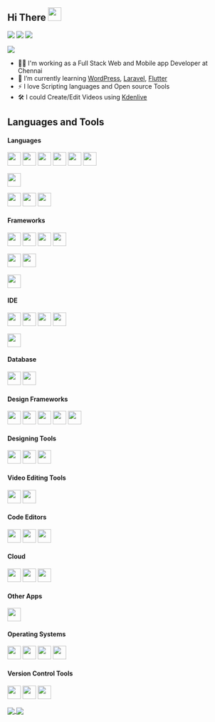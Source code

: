 ## Hi There <img src="https://user-images.githubusercontent.com/67270359/165369805-06cc3f75-bccf-438a-9fc0-bc0e4ddf7fec.gif" height="30px">

[<img src="https://img.shields.io/badge/LinkedIn-Profile-informational?logo=linkedin&logoColor=fff&labelColor=0072b1&color=grey">][linkedInProfile]
[<img src="https://img.shields.io/badge/Twitter-Profile-informational?logo=twitter&logoColor=fff&labelColor=1DA1F2&color=grey">][twitterProfile]
[<img src="https://img.shields.io/badge/WordPress-Profile-informational?logo=wordpress&logoColor=fff&labelColor=21759B&color=grey">][wordPressProfile]


[<img src="https://img.shields.io/badge/StackOverflow-Profile-informational?logo=stackoverflow&logoColor=fff&labelColor=F58025&color=grey">][stackOverflowProfile]

- 👨‍💻 I'm working as a Full Stack Web and Mobile app Developer at Chennai
- 🌱 I’m currently learning [WordPress](https://wordpress.org), [Laravel](https://laravel.com), [Flutter](https://flutter.dev)
- ⚡ I love Scripting languages and Open source Tools
- 🛠️ I could Create/Edit Videos using [Kdenlive](https://kdenlive.org)


## Languages and Tools
#### Languages
[<img src="https://user-images.githubusercontent.com/67270359/192833813-1af03601-71b5-497c-b762-0620d4f102b7.svg" height="30px"/>](https://www.php.net)
[<img src="https://user-images.githubusercontent.com/67270359/192834193-19aba0e5-89c8-41c4-af15-1b1323b6600a.svg" height="30px"/>](https://www.python.org)
[<img src="https://user-images.githubusercontent.com/67270359/192832889-27337808-349e-4f57-8b86-92208aaf0a55.svg" height="30px"/>](https://en.wikipedia.org/wiki/C_programming_language)
[<img src="https://user-images.githubusercontent.com/67270359/192834386-41c044d6-ba58-40d5-a6ca-8912aae912ba.svg" height="30px"/>](https://en.wikipedia.org/wiki/C++)
[<img src="https://user-images.githubusercontent.com/67270359/192835100-21a44ab8-5089-4468-a384-00d427db7d61.svg" height="30px"/>](https://www.oracle.com/java)
[<img src="https://user-images.githubusercontent.com/67270359/192836485-226196eb-9183-49f0-9734-5b674d787e76.svg" height="
30px"/>](https://go.dev)

[<img src="https://user-images.githubusercontent.com/67270359/192836246-20f55662-bcb2-4957-80dc-09655a6a079f.svg" height="
30px"/>](https://www.gnu.org/software/bash)

[<img src="https://user-images.githubusercontent.com/67270359/192838150-08d19957-9ede-49ef-a901-9b89424d815b.svg" height="
30px"/>](https://en.wikipedia.org/wiki/JavaScript)
[<img src="https://user-images.githubusercontent.com/67270359/192838575-a0aadee2-3407-4c32-971e-08ec04049c8c.svg" height="
30px"/>](https://en.wikipedia.org/wiki/HTML)
[<img src="https://user-images.githubusercontent.com/67270359/192838838-0063c8a8-c1e5-4f1d-8abd-d8d43f762fa5.svg" height="30px"/>](https://en.wikipedia.org/wiki/CSS)

#### Frameworks
[<img src="https://user-images.githubusercontent.com/67270359/124904442-a358e300-e002-11eb-9f2a-3992d6e3725f.png" height="30px"/>](https://laravel.com)
[<img src="https://user-images.githubusercontent.com/67270359/124904458-a94ec400-e002-11eb-9f2f-3aa14004bd32.png" height="30px"/>](https://wordpress.org)
[<img src="https://user-images.githubusercontent.com/67270359/135706076-cbe38a36-537a-4917-b936-c2e4113655bf.png" height="30px"/>](https://angular.io)
[<img src="https://user-images.githubusercontent.com/67270359/135706078-30557c44-83cd-4286-b382-87b61642c5ea.png" height="30px"/>](https://flask.palletsprojects.com)

[<img src="https://user-images.githubusercontent.com/67270359/124904489-b10e6880-e002-11eb-8d6d-bea94db0223c.png" height="30px"/>](https://jquery.com)
[<img src="https://user-images.githubusercontent.com/67270359/135707748-804b0fcd-466d-46bc-ad2f-37880a5464bf.png" height="30px"/>](https://vuejs.org)

[<img src="https://user-images.githubusercontent.com/67270359/192846285-c4234db9-a761-447f-85cd-991cfdfd04da.png" height="30px"/>](https://www.electronjs.org)

#### IDE
[<img src="https://user-images.githubusercontent.com/67270359/135706891-391472e2-520e-4ac3-af92-126217e420d1.png" height="30px"/>](https://developer.android.com/studio)
[<img src="https://user-images.githubusercontent.com/67270359/124904523-ba97d080-e002-11eb-9489-91d171ad735d.png" height="30px"/>](https://flutter.dev)
[<img src="https://user-images.githubusercontent.com/67270359/135708084-d5a96fc0-44a9-493a-b14e-9bd11d37dabd.png" height="30px"/>](https://visualstudio.microsoft.com)
[<img src="https://user-images.githubusercontent.com/67270359/124904576-c8e5ec80-e002-11eb-8bac-b2b3531be402.png" height="30px"/>](https://www.eclipse.org)

[<img src="https://user-images.githubusercontent.com/67270359/135707764-5f3a7639-f06d-494f-9634-037e2c908257.png" height="30px"/>](https://jsfiddle.net)

#### Database
[<img src="https://user-images.githubusercontent.com/67270359/124904464-ab188780-e002-11eb-81f6-b1f8ff433cf2.png" height="30px"/>](https://www.mysql.com)
[<img src="https://user-images.githubusercontent.com/67270359/135708170-10505a25-1a22-4515-b93d-49762ce25255.png" height="30px"/>](https://www.mongodb.com)

#### Design Frameworks
[<img src="https://user-images.githubusercontent.com/67270359/124904480-af44a500-e002-11eb-8f4f-7ec818c96565.png" height="30px"/>](https://getbootstrap.com)
[<img src="https://user-images.githubusercontent.com/67270359/192843859-f9a2d248-dc8a-4171-bdce-c417fdc2ac70.svg" height="30px"/>](https://materializecss.com)
[<img src="https://user-images.githubusercontent.com/67270359/192844807-9ad0daf9-007b-440d-929d-c3120117fdb3.png" height="30px"/>](https://mdbootstrap.com)
[<img src="https://user-images.githubusercontent.com/67270359/135708088-18dc938f-d92f-4f28-a38d-da7f62fb3820.png" height="30px"/>](https://picturepan2.github.io/spectre)
[<img src="https://user-images.githubusercontent.com/67270359/192844031-9b86da2e-3bf0-44f5-a2c9-f8533a1104e6.png" height="30px"/>](https://bulma.io)

#### Designing Tools
[<img src="https://user-images.githubusercontent.com/67270359/124904845-0c405b00-e003-11eb-94d4-5b0e0bff7203.png" height="30px"/>](https://www.gimp.org)
[<img src="https://user-images.githubusercontent.com/67270359/124904722-eb780580-e002-11eb-9e6a-cde037ae5ad0.png" height="30px"/>](https://inkscape.org)
[<img src="https://user-images.githubusercontent.com/67270359/135706114-3e8df0b0-938c-4ad5-9084-9c44f2fdfe00.png" height="30px"/>](https://www.canva.com)

#### Video Editing Tools
[<img src="https://user-images.githubusercontent.com/67270359/124904724-ec109c00-e002-11eb-838a-8dd58edafac1.png" height="30px"/>](https://kdenlive.org)
[<img src="https://user-images.githubusercontent.com/67270359/192845804-1fc5f1a2-cb4e-4a26-8c2b-c1d5522639ed.png" height="30px"/>](https://www.openshot.org)

#### Code Editors
[<img src="https://user-images.githubusercontent.com/67270359/124904392-976d2100-e002-11eb-90dd-665db0fccbf8.png" height="30px"/>](https://www.sublimetext.com)
[<img src="https://user-images.githubusercontent.com/67270359/135708075-530b6ff9-ba71-48cb-9850-f012aecf44c6.png" height="30px"/>](https://code.visualstudio.com)
[<img src="https://user-images.githubusercontent.com/67270359/135706066-25611144-bfe0-4e9f-b93e-a769206aa63b.png" height="30px"/>](https://atom.io)

#### Cloud
[<img src="https://user-images.githubusercontent.com/67270359/135706895-ebb46470-be5e-40d0-87c5-2f962b3085f8.png" height="30px"/>](https://cloud.google.com)
[<img src="https://user-images.githubusercontent.com/67270359/135707760-a8944aef-8879-4ea7-95cc-464b81ac1481.png" height="30px"/>](https://www.postman.com)
[<img src="https://user-images.githubusercontent.com/67270359/192831528-4111220a-60cd-437a-ac12-022495541bda.png" height="30px"/>](https://www.vaultproject.io)

#### Other Apps
[<img src="https://user-images.githubusercontent.com/67270359/135706893-46a45882-81b1-4971-95fe-a2df37c85b1f.png" height="30px"/>](https://www.office.com)

#### Operating Systems
[<img src="https://user-images.githubusercontent.com/67270359/124904388-95a35d80-e002-11eb-9e9c-bc70a70cd773.png" height="30px"/>](https://ubuntu.com)
[<img src="https://user-images.githubusercontent.com/67270359/135706878-1065360a-c8f2-4d7f-a6c4-f2259e9d37b7.png" height="30px"/>](https://www.microsoft.com/windows)
[<img src="https://user-images.githubusercontent.com/67270359/135706884-43430d37-dea4-4977-a6e7-c3958592e1e0.png" height="30px"/>](https://www.centos.org)
[<img src="https://user-images.githubusercontent.com/67270359/135706885-cf3dddc9-5f77-4686-832f-92a224a20192.png" height="30px"/>](https://www.redhat.com/en/technologies/linux-platforms/enterprise-linux)

#### Version Control Tools
[<img src="https://user-images.githubusercontent.com/67270359/124904715-eadf6f00-e002-11eb-95c8-6b7250408395.png" height="30px"/>](https://github.com)
[<img src="https://user-images.githubusercontent.com/67270359/135706126-b08ac0df-dcb9-4d1d-9563-8dac2698a91b.png" height="30px"/>](https://gitlab.com)
[<img src="https://user-images.githubusercontent.com/67270359/135706130-e4b63cab-b2ad-4fa9-b9da-dfbbbd9fe6e8.png" height="30px"/>](https://bitbucket.org)

<a href="https://github-readme-stats.vercel.app/api?username=praveen-tamil">
  <img align="center" src="https://github-readme-stats.vercel.app/api?username=praveen-tamil&count_private=true&show_icons=true">
</a>
<a href="https://github-readme-stats.vercel.app/api/top-langs/?username=praveen-tamil">
  <img align="center" src="https://github-readme-stats.vercel.app/api/top-langs/?username=praveen-tamil">
</a>

[linkedInProfile]: https://www.linkedin.com/in/thisispraveenj/
[twitterProfile]: https://twitter.com/thisispraveenj/
[stackOverflowProfile]: https://stackoverflow.com/users/16351248
[wordPressProfile]: https://profiles.wordpress.org/praveentamil/#content-plugins
